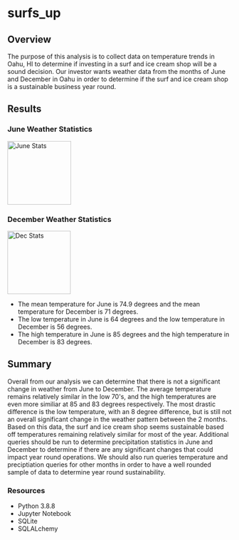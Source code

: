 # surfs_up

## Overview
The purpose of this analysis is to collect data on temperature trends in Oahu, HI to determine if investing in a surf and ice cream shop will be a sound decision. Our investor wants weather data from the months of June and December in Oahu in order to determine if the surf and ice cream shop is a sustainable business year round.

## Results 

### June Weather Statistics

<img width="143" alt="June Stats" src="https://user-images.githubusercontent.com/89098766/140408143-e1aaeda5-16d9-4ea9-9d05-db585cb38894.png">

### December Weather Statistics

<img width="142" alt="Dec Stats" src="https://user-images.githubusercontent.com/89098766/140408200-0ba7e3a2-330b-41e4-9dc6-393d02a1d002.png">

- The mean temperature for June is 74.9 degrees and the mean temperature for December is 71 degrees.
- The low temperature in June is 64 degrees and the low temperature in December is 56 degrees.
- The high temperature in June is 85 degrees and the high temperature in December is 83 degrees.

## Summary
Overall from our analysis we can determine that there is not a significant change in weather from June to December. The average temperature remains relatively similar in the low 70's, and the high temperatures are even more similiar at 85 and 83 degrees respectively. The most drastic difference is the low temperature, with an 8 degree difference, but is still not an overall significant change in the weather pattern between the 2 months. Based on this data, the surf and ice cream shop seems sustainable based off temperatures remaining relatively similar for most of the year. Additional queries should be run to determine precipitation statistics in June and December to determine if there are any significant changes that could impact year round operations. We should also run queries temperature and preciptiation queries for other months in order to have a well rounded sample of data to determine year round sustainability.


### Resources
- Python 3.8.8
- Jupyter Notebook
- SQLite
- SQLALchemy
